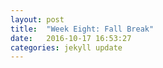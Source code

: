 ```yaml
---
layout: post
title:  "Week Eight: Fall Break"
date:   2016-10-17 16:53:27
categories: jekyll update
---
```


